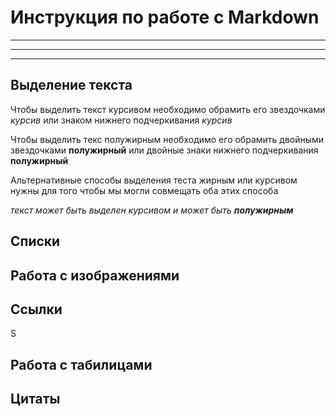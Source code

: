 # Инструкция по работе с Markdown
---
__________________________________
__________________________________
## Выделение текста

Чтобы выделить текст курсивом необходимо обрамить его звездочками *курсив* или знаком нижнего подчеркивания _курсив_

Чтобы выделить текс полужирным необходимо его обрамить двойными звездочками **полужирный** или двойные знаки нижнего подчеркивания __полужирный__

Альтернативные способы выделения теста жирным или курсивом нужны для того  чтобы мы могли совмещать оба этих способа

_текст может быть выделен курсивом и может быть **полужирным**_


## Списки

## Работа с изображениями

## Ссылки
S
## Работа с табилицами

## Цитаты
